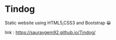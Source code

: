 # Tindog
Static website using HTML5,CSS3 and Bootstrap 😀

link : https://sauravgem92.github.io/Tindog/
